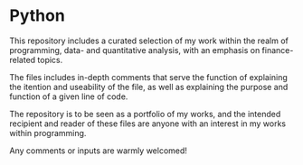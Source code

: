 # Python 
This repository includes a curated selection of my work within the realm of programming, data- and quantitative analysis, 
with an emphasis on finance-related topics.

The files includes in-depth comments that serve the function of explaining the itention and useability of the file, 
as well as explaining the purpose and function of a given line of code.

The repository is to be seen as a portfolio of my works,
and the intended recipient and reader of these files are anyone with an interest in my works within programming.

Any comments or inputs are warmly welcomed!
